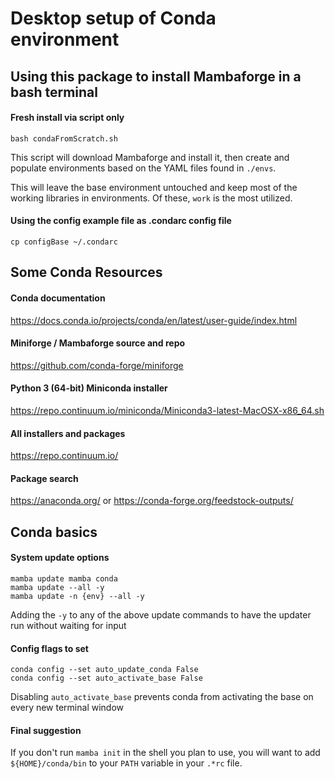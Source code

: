 # Desktop setup of Conda environment
## Using this package to install Mambaforge in a bash terminal
#### Fresh install via script only
```
bash condaFromScratch.sh
```
This script will download Mambaforge and install it, then create and populate environments based on the YAML files found in `./envs`.

This will leave the base environment untouched and keep most of the working libraries in environments. Of these, `work` is the most utilized.

#### Using the config example file as .condarc config file
```
cp configBase ~/.condarc
```

## Some Conda Resources
#### Conda documentation
https://docs.conda.io/projects/conda/en/latest/user-guide/index.html

#### Miniforge / Mambaforge source and repo
https://github.com/conda-forge/miniforge

#### Python 3 (64-bit) Miniconda installer
https://repo.continuum.io/miniconda/Miniconda3-latest-MacOSX-x86_64.sh

#### All installers and packages
https://repo.continuum.io/

#### Package search
https://anaconda.org/ or https://conda-forge.org/feedstock-outputs/

## Conda basics
#### System update options
```
mamba update mamba conda
mamba update --all -y
mamba update -n {env} --all -y
```
Adding the `-y` to any of the above update commands to have the updater run without waiting for input

#### Config flags to set
```
conda config --set auto_update_conda False
conda config --set auto_activate_base False
```
Disabling `auto_activate_base` prevents conda from activating the base on every new terminal window

#### Final suggestion
If you don't run `mamba init` in the shell you plan to use, you will want to add `${HOME}/conda/bin` to your `PATH` variable in your `.*rc` file.
